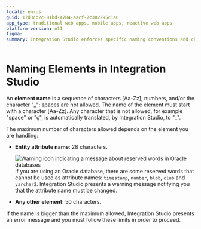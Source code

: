 ```yaml
---
locale: en-us
guid: 17d3cb2c-81bd-4784-aacf-7c382295c1a0
app_type: traditional web apps, mobile apps, reactive web apps
platform-version: o11
figma:
summary: Integration Studio enforces specific naming conventions and character limits for elements, with automatic character translation and warnings for reserved words
---
```

# Naming Elements in Integration Studio

An **element name** is a sequence of characters [Aa-Zz], numbers, and/or the character "\_"; spaces are not allowed. The name of the element must start with a character [Aa-Zz]. Any character that is not allowed, for example "space" or "ç", is automatically translated, by Integration Studio, to "\_".

The maximum number of characters allowed depends on the element you are handling:

* **Entity attribute name**: 28 characters.

    ![Warning icon indicating a message about reserved words in Oracle databases](images/warning.gif "Integration Studio Warning") If you are using an Oracle database, there are some reserved words that cannot be used as attribute names: `timestamp`, `number`, `blob`, `clob` and `varchar2`. Integration Studio presents a warning message notifying you that the attribute name must be changed.

* **Any other element**: 50 characters.

If the name is bigger than the maximum allowed, Integration Studio presents an error message and you must follow these limits in order to proceed.